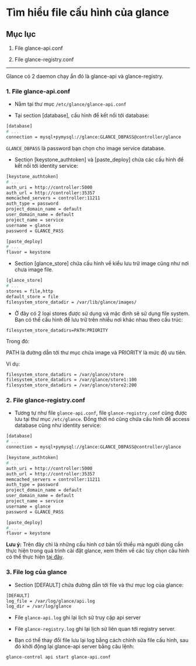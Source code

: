 # Tìm hiểu file cấu hình của glance

## Mục lục

1. File glance-api.conf

2. File glance-registry.conf

--------

Glance có 2 daemon chạy ẩn đó là glance-api và glance-registry.

### 1. File glance-api.conf

- Nằm tại thư mục `/etc/glance/glance-api.conf`

- Tại section [database], cấu hình để kết nối tới database:

``` sh
[database]
# ...
connection = mysql+pymysql://glance:GLANCE_DBPASS@controller/glance
```

`GLANCE_DBPASS` là password bạn chọn cho image service database.

- Section [keystone_authtoken] và [paste_deploy] chứa các cấu hình để kết nối tới identity service:

``` sh
[keystone_authtoken]
# ...
auth_uri = http://controller:5000
auth_url = http://controller:35357
memcached_servers = controller:11211
auth_type = password
project_domain_name = default
user_domain_name = default
project_name = service
username = glance
password = GLANCE_PASS

[paste_deploy]
# ...
flavor = keystone
```

- Section [glance_store] chứa cấu hình về kiểu lưu trữ image cũng như nơi chưa image file.

``` sh
[glance_store]
# ...
stores = file,http
default_store = file
filesystem_store_datadir = /var/lib/glance/images/
```

- Ở đây có 2 loại stores được sử dụng và mặc định sẽ sử dụng file system. Bạn có thể cấu hình để lưu trữ trên nhiều nơi khác nhau theo cấu trúc:

`filesystem_store_datadirs=PATH:PRIORITY`

Trong đó:

PATH là đường dẫn tới thư mục chứa image và PRIORITY là mức độ ưu tiên.

Ví dụ:

``` sh
filesystem_store_datadirs = /var/glance/store
filesystem_store_datadirs = /var/glance/store1:100
filesystem_store_datadirs = /var/glance/store2:200
```

### 2. File glance-registry.conf

- Tương tự như file `glance-api.conf`, file `glance-registry.conf` cũng được lưu tại thư mục `/etc/glance`. Đồng thời nó cũng chứa cấu hình để access database cũng như identity service:

``` sh
[database]
# ...
connection = mysql+pymysql://glance:GLANCE_DBPASS@controller/glance

[keystone_authtoken]
# ...
auth_uri = http://controller:5000
auth_url = http://controller:35357
memcached_servers = controller:11211
auth_type = password
project_domain_name = default
user_domain_name = default
project_name = service
username = glance
password = GLANCE_PASS

[paste_deploy]
# ...
flavor = keystone
```

**Lưu ý:** Trên đây chỉ là những cấu hình cơ bản tối thiểu mà người dùng cần thực hiện trong quá trình cài đặt glance, xem thêm về các tùy chọn cấu hình có thể thực hiện [tại đây](https://docs.openstack.org/developer/glance/configuring.html).

### 3. File log của glance

- Section [DEFAULT] chứa đường dẫn tới file và thư mục log của glance:

``` sh
[DEFAULT]
log_file = /var/log/glance/api.log
log_dir = /var/log/glance
```

- File `glance-api.log` ghi lại lịch sử truy cập api server

- File `glance-registry.log` ghi lại lịch sử liên quan tới registry server.

- Bạn có thể thay đổi file lưu lại log bằng cách chỉnh sửa file cấu hình, sau đó khởi động lại glance-api server bằng câu lệnh:

`glance-control api start glance-api.conf`
